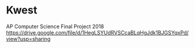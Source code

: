 # Kwest

AP Computer Science Final Project 2018<br>
https://drive.google.com/file/d/1HegLSYUdRVSCcaBLqHgJdk1BJGSYqxPd/view?usp=sharing
